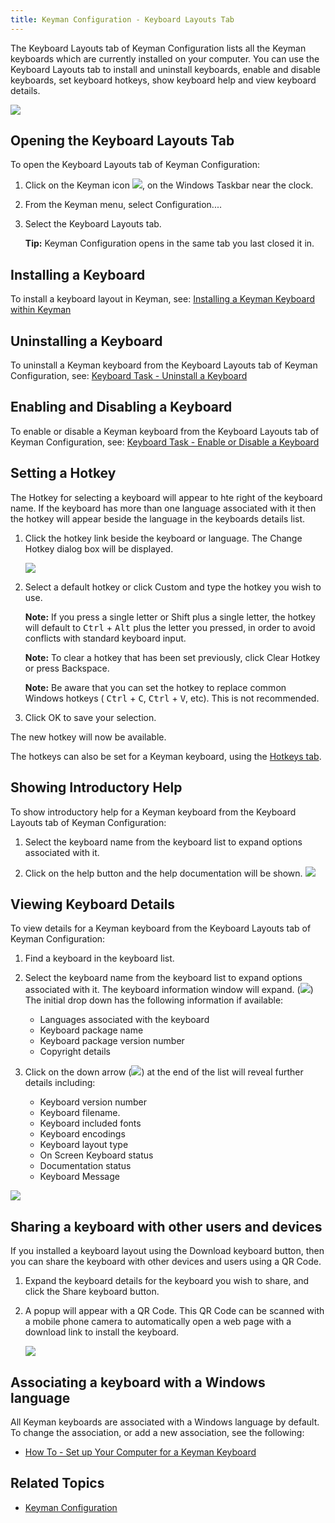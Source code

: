 ```yaml
---
title: Keyman Configuration - Keyboard Layouts Tab
---
```


The Keyboard Layouts tab of Keyman Configuration lists all the Keyman
keyboards which are currently installed on your computer. You can use
the Keyboard Layouts tab to install and uninstall keyboards, enable and
disable keyboards, set keyboard hotkeys, show keyboard help and view
keyboard details.

![](../../desktop_images/tab-layout.png)

## Opening the Keyboard Layouts Tab

To open the Keyboard Layouts tab of Keyman Configuration:

1.  Click on the Keyman icon ![](../../desktop_images/icon-keyman.png), on the
    Windows Taskbar near the clock.

2.  From the Keyman menu, select Configuration....

3.  Select the Keyboard Layouts tab.

    **Tip:**
    Keyman Configuration opens in the same tab you last closed it in.

## Installing a Keyboard

To install a keyboard layout in Keyman, see: [Installing a Keyman Keyboard within Keyman](../../start/download-and-install-keyboard)

## Uninstalling a Keyboard

To uninstall a Keyman keyboard from the Keyboard Layouts tab of Keyman
Configuration, see: [Keyboard Task - Uninstall a Keyboard](../uninstall-keyboard)

## Enabling and Disabling a Keyboard

To enable or disable a Keyman keyboard from the Keyboard Layouts tab of
Keyman Configuration, see: [Keyboard Task - Enable or Disable a Keyboard](../enable-or-disable-keyboard)

## Setting a Hotkey

The Hotkey for selecting a keyboard will appear to hte right of the keyboard name.
If the keyboard has more than one language associated with it then the hotkey will
appear beside the language in the keyboards details list.

1.  Click the hotkey link beside the keyboard or language. The
    Change Hotkey dialog box will be displayed.

    ![](../../desktop_images/hotkeys-change.png)

2.  Select a default hotkey or click Custom and type the hotkey you wish
    to use.

    **Note:** If you press a single letter or Shift plus a single letter, the
    hotkey will default to <kbd>Ctrl</kbd> + <kbd>Alt</kbd> plus the letter you pressed, in
    order to avoid conflicts with standard keyboard input.

    **Note:** To clear a hotkey that has been set previously, click Clear Hotkey
    or press Backspace.

    **Note:** Be aware that you can set the hotkey to replace common Windows hotkeys (
    <kbd>Ctrl</kbd> + <kbd>C</kbd>, <kbd>Ctrl</kbd> + <kbd>V</kbd>, etc). This is not
    recommended.
    
3.  Click OK to save your selection.

The new hotkey will now be available.

The hotkeys can also be set for a Keyman keyboard, using the [Hotkeys tab](hotkeys).

## Showing Introductory Help

To show introductory help for a Keyman keyboard from the Keyboard
Layouts tab of Keyman Configuration:

1.  Select the keyboard name from the keyboard list to expand options associated with it.

2.  Click on the help button and the help documentation will be shown.
    ![](../../desktop_images/tab-layout-help.png)

## Viewing Keyboard Details

To view details for a Keyman keyboard from the Keyboard Layouts tab of
Keyman Configuration:

1.  Find a keyboard in the keyboard list.

2.  Select the keyboard name from the keyboard list to expand options associated with it. 
    The keyboard information window will expand.
    (![](../../desktop_images/tab-layout-detail1.png)) 
    The initial drop down has the following information if available: 
    
      -   Languages associated with the keyboard 
      -   Keyboard package name
      -   Keyboard package version number
      -   Copyright details
        

  
3. Click on the down arrow
    (![](../../desktop_images/keyboards-downarrow.png)) at the end of the list will reveal
    further details including: 
    
    -   Keyboard version number
    -   Keyboard filename.
    -   Keyboard included fonts
    -   Keyboard encodings
    -   Keyboard layout type
    -   On Screen Keyboard status
    -   Documentation status
    -   Keyboard Message
    
  ![](../../desktop_images/tab-layout-detail2.png)

## Sharing a keyboard with other users and devices

If you installed a keyboard layout using the Download keyboard button,
then you can share the keyboard with other devices and users using a QR
Code.

1.  Expand the keyboard details for the keyboard you wish to share, and
    click the Share keyboard button.

2.  A popup will appear with a QR Code. This QR Code can be scanned with
    a mobile phone camera to automatically open a web page with a
    download link to install the keyboard.

    ![](../../desktop_images/keyboard-share.png)

## Associating a keyboard with a Windows language

All Keyman keyboards are associated with a Windows language by default.
To change the association, or add a new association, see the following:

-   [How To - Set up Your Computer for a Keyman Keyboard](../../start/configure-computer)

## Related Topics

-   [Keyman Configuration](../config/)
